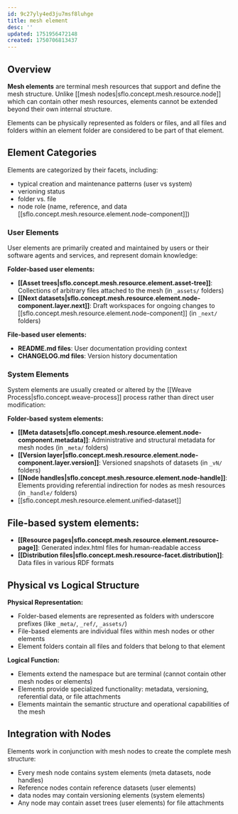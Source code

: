 ```yaml
---
id: 9c27yly4ed3ju7msf8luhge
title: mesh element
desc: ''
updated: 1751956472148
created: 1750706813437
---
```


## Overview

**Mesh elements** are terminal mesh resources that support and define the mesh structure. Unlike [[mesh nodes|sflo.concept.mesh.resource.node]] which can contain other mesh resources, elements cannot be extended beyond their own internal structure.

Elements can be physically represented as folders or files, and all files and folders within an element folder are considered to be part of that element.

## Element Categories

Elements are categorized by their facets, including:
  - typical creation and maintenance patterns (user vs system)
  - verioning status
  - folder vs. file
  - node role (name, reference, and data [[sflo.concept.mesh.resource.element.node-component]])

### User Elements

User elements are primarily created and maintained by users or their software agents and services, and represent domain knowledge:

**Folder-based user elements:**
- **[[Asset trees|sflo.concept.mesh.resource.element.asset-tree]]**: Collections of arbitrary files attached to the mesh (in `_assets/` folders)
- **[[Next datasets|sflo.concept.mesh.resource.element.node-component.layer.next]]**: Draft workspaces for ongoing changes to [[sflo.concept.mesh.resource.element.node-component]] (in `_next/` folders)

**File-based user elements:**
- **README.md files**: User documentation providing context
- **CHANGELOG.md files**: Version history documentation

### System Elements

System elements are usually created or altered by the [[Weave Process|sflo.concept.weave-process]] process rather than direct user modification:

**Folder-based system elements:**
- **[[Meta datasets|sflo.concept.mesh.resource.element.node-component.metadata]]**: Administrative and structural metadata for mesh nodes (in `_meta/` folders)
- **[[Version layer|sflo.concept.mesh.resource.element.node-component.layer.version]]**: Versioned snapshots of datasets (in `_vN/` folders)
- **[[Node handles|sflo.concept.mesh.resource.element.node-handle]]**: Elements providing referential indirection for nodes as mesh resources (in `_handle/` folders)
- [[sflo.concept.mesh.resource.element.unified-dataset]]

**File-based system elements:**
- 
- **[[Resource pages|sflo.concept.mesh.resource.element.resource-page]]**: Generated index.html files for human-readable access
- **[[Distribution files|sflo.concept.mesh.resource-facet.distribution]]**: Data files in various RDF formats

## Physical vs Logical Structure

**Physical Representation:**
- Folder-based elements are represented as folders with underscore prefixes (like `_meta/`, `_ref/`, `_assets/`)
- File-based elements are individual files within mesh nodes or other elements
- Element folders contain all files and folders that belong to that element

**Logical Function:**
- Elements extend the namespace but are terminal (cannot contain other mesh nodes or elements)
- Elements provide specialized functionality: metadata, versioning, referential data, or file attachments
- Elements maintain the semantic structure and operational capabilities of the mesh

## Integration with Nodes

Elements work in conjunction with mesh nodes to create the complete mesh structure:
- Every mesh node contains system elements (meta datasets, node handles)
- Reference nodes contain reference datasets (user elements)
- data nodes may contain versioning elements (system elements)
- Any node may contain asset trees (user elements) for file attachments
